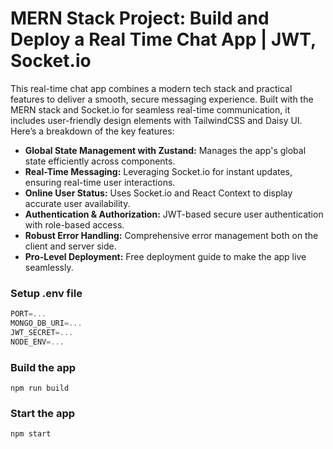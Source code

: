 # MERN Stack Project: Build and Deploy a Real Time Chat App | JWT, Socket.io

This real-time chat app combines a modern tech stack and practical features to deliver a smooth, secure messaging experience. Built with the MERN stack and Socket.io for seamless real-time communication, it includes user-friendly design elements with TailwindCSS and Daisy UI. Here’s a breakdown of the key features:
 
- **Global State Management with Zustand:** Manages the app's global state efficiently across components.
- **Real-Time Messaging:** Leveraging Socket.io for instant updates, ensuring real-time user interactions.
- **Online User Status:** Uses Socket.io and React Context to display accurate user availability.
- **Authentication & Authorization:** JWT-based secure user authentication with role-based access.
- **Robust Error Handling:** Comprehensive error management both on the client and server side.
- **Pro-Level Deployment:** Free deployment guide to make the app live seamlessly.

### Setup .env file

```js
PORT=...
MONGO_DB_URI=...
JWT_SECRET=...
NODE_ENV=...
```

### Build the app

```shell
npm run build
```

### Start the app

```shell
npm start
```
